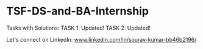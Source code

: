 # TSF-DS-and-BA-Internship
Tasks with Solutions:
TASK 1: Updated!
TASK 2: Updated!

Let's connect on LinkedIn: www.linkedin.com/in/sourav-kumar-bb46b2196/
